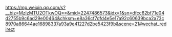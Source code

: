 https://mp.weixin.qq.com/s?__biz=MzIzMTU2OTkwOQ==&mid=2247486573&idx=1&sn=dfcc62bf71e04d2755b9c6ad29e00464&chksm=e8a36cf7dfd4e5e17a92c60639bca2a73c8970a86644ae16898337a93a9e41227d2be5423f9b&scene=21#wechat_redirect
